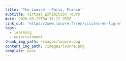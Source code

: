 ```yaml
---
title: 'The Louvre - Paris, France'
subtitle: Virtual Exhibition Tours
date: 2020-03-22T04:16:12.955Z
link_out: 'https://www.louvre.fr/en/visites-en-ligne'
tags:
  - learning
  - entertainment
thumb_img_path: /images/louvre.png
content_img_path: /images/louvre.png
template: post
---
```

